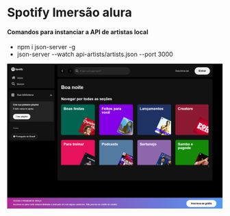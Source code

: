 # Spotify Imersão alura

#### Comandos para instanciar a API de artistas local
- npm i json-server -g
- json-server --watch api-artists/artists.json --port 3000

![alt text](src/assets/icons/image.png)